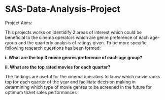 # SAS-Data-Analysis-Project

Project Aims: 

This projects works on identidify 2 areas of interest which could be beneficial to the 
cinema operators which are genre preference of each age-group and the quarterly analysis of ratings given. To be more specific, following research questions has been formed:

**i. What are the top 3 movie genres preference of each age group?**

**ii. What are the top rated movies for each quarter?**

The findings are useful for the cinema operators to know which movie ranks top for each quarter of the year and facilitate decision making in determining which type of movie genres to be screened in the future for optimum ticket sales performances
